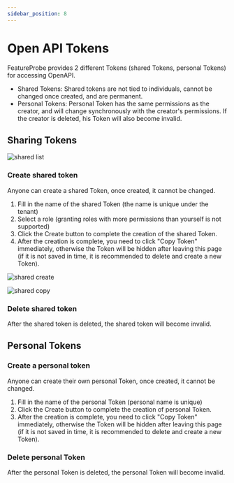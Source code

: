 ```yaml
---
sidebar_position: 8
---
```


# Open API Tokens

FeatureProbe provides 2 different Tokens (shared Tokens, personal Tokens) for accessing OpenAPI.
   - Shared Tokens: Shared tokens are not tied to individuals, cannot be changed once created, and are permanent.
   - Personal Tokens: Personal Token has the same permissions as the creator, and will change synchronously with the creator's permissions. If the creator is deleted, his Token will also become invalid.

## Sharing Tokens

![shared list](/shared_list_en.png)

### Create shared token
Anyone can create a shared Token, once created, it cannot be changed.
1. Fill in the name of the shared Token (the name is unique under the tenant)
2. Select a role (granting roles with more permissions than yourself is not supported)
3. Click the Create button to complete the creation of the shared Token.
4. After the creation is complete, you need to click "Copy Token" immediately, otherwise the Token will be hidden after leaving this page (if it is not saved in time, it is recommended to delete and create a new Token).

![shared create](/shared_create_en.png)

![shared copy](/shared_copy_en.png)

### Delete shared token
After the shared token is deleted, the shared token will become invalid.


## Personal Tokens

### Create a personal token
Anyone can create their own personal Token, once created, it cannot be changed.
1. Fill in the name of the personal Token (personal name is unique)
2. Click the Create button to complete the creation of personal Token.
3. After the creation is complete, you need to click "Copy Token" immediately, otherwise the Token will be hidden after leaving this page (if it is not saved in time, it is recommended to delete and create a new Token).

### Delete personal Token
After the personal Token is deleted, the personal Token will become invalid.
